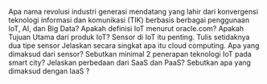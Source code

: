 Apa nama revolusi industri generasi mendatang yang lahir dari konvergensi teknologi informasi dan komunikasi (TIK) berbasis berbagai penggunaan IoT, AI, dan Big Data?
Apakah definisi IoT menurut oracle.com?
Apakah Tujuan Utama dari produk IoT?
Sensor di IoT itu penting. Tulis setidaknya dua tipe sensor
Jelaskan secara singkat apa itu cloud computing.
Apa yang dimaksud dari sensor?
Sebutkan minimal 2 penerapan teknologi IoT pada smart city?
Jelaskan perbedaan dari SaaS dan PaaS?
Sebutkan apa yang dimaksud dengan IaaS ?

